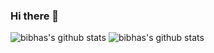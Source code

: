 ### Hi there 👋

![bibhas's github stats](https://github-readme-stats.vercel.app/api?username=bibhas44&show_icons=true&theme=gruvbox)
![bibhas's github stats](https://github-readme-stats.vercel.app/api?username=bibhas44&hide=contribs,prs)

<!--
**bibhas44/bibhas44** is a ✨ _special_ ✨ repository because its `README.md` (this file) appears on your GitHub profile.

Here are some ideas to get you started:

- 🔭 I’m currently working on ...
- 🌱 I’m currently learning ...
- 👯 I’m looking to collaborate on ...
- 🤔 I’m looking for help with ...
- 💬 Ask me about ...
- 📫 How to reach me: ...
- 😄 Pronouns: ...
- ⚡ Fun fact: ...
-->
